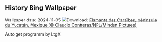## History Bing Wallpaper
Wallpaper date: 2024-11-05
![](https://www.bing.com/th?id=OHR.YucatanFlamingos_FR-FR7541144444_UHD.jpg&w=1000)Download: [Flamants des Caraïbes, péninsule du Yucatán, Mexique (© Claudio Contreras/NPL/Minden Pictures)](https://www.bing.com/th?id=OHR.YucatanFlamingos_FR-FR7541144444_UHD.jpg)

Auto get programm by LtgX
